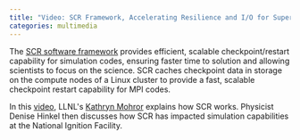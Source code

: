 ```yaml
---
title: "Video: SCR Framework, Accelerating Resilience and I/O for Supercomputing Applications"
categories: multimedia
---
```


The [SCR software framework](https://github.com/LLNL/scr) provides efficient, scalable checkpoint/restart capability for simulation codes, ensuring faster time to solution and allowing scientists to focus on the science. SCR caches checkpoint data in storage on the compute nodes of a Linux cluster to provide a fast, scalable checkpoint restart capability for MPI codes.

In this [video](https://youtu.be/_r6svl_eAns), LLNL's [Kathryn Mohror](https://github.com/kathrynmohror) explains how SCR works. Physicist Denise Hinkel then discusses how SCR has impacted simulation capabilities at the National Ignition Facility.
